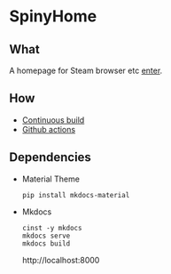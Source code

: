 # SpinyHome

## What
A homepage for Steam browser etc [enter](https://bmrussell.github.io/SpinyHome/site/).

## How

- [Continuous build](https://parkererickson.github.io/portfolio/blog/MkDocsCD/)
- [Github actions](https://github.com/features/actions)

## Dependencies

- Material Theme
    ```
    pip install mkdocs-material
    ```
- Mkdocs
    ```
    cinst -y mkdocs
    mkdocs serve
    mkdocs build    
    ```
    http://localhost:8000